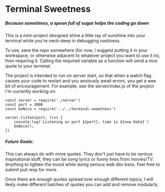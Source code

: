 # Terminal Sweetness
##### Because sometimes, a spoon full of sugar helps the coding go down

This is a mini-project designed shine a little ray of sunshine into your terminal while you're neck-deep in debugging nastiness. 

To use, save the repo somewhere (for now, I suggest putting it in your workspace, or otherwise adjacent to whatever project you want to use it in), then requiring it. Calling the required variable as a function will send a nice quote to your terminal. 

The project is intended to run on server start, so that when a watch flag causes your code to restart and you anxiously await errors, you get a wee bit of encouragement. For example, see the server/index.js of the project I'm currently working on:

```
const server = require('./server')
const port = 3000
const beNice = require('../../terminal-sweetness')

server.listen(port, ()=> {
    console.log(`Listening on port ${port}, time is ${new Date}`)
    beNice();
})
```

##### Future Goals:

This can always do with more quotes. They don't just have to be serious inspirational stuff, they can be song lyrics or funny lines from movies/TV. Anything to lighten the mood while doing serious web dev bsns. Feel free to submit pull reqs for more. 

Once there are enough quotes spread over enough different topics, I will likely make different batches of quotes you can add and remove modularly.
